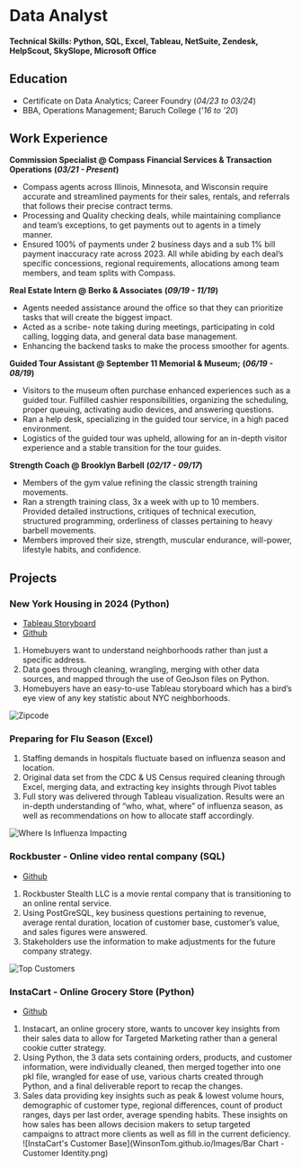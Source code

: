 # Data Analyst

#### Technical Skills: Python, SQL, Excel, Tableau, NetSuite, Zendesk, HelpScout, SkySlope, Microsoft Office

## Education

- Certificate on Data Analytics; Career Foundry (_04/23 to 03/24_)								       		
- BBA, Operations Management; Baruch College (_'16 to '20_)

## Work Experience
**Commission Specialist @ Compass**
**Financial Services & Transaction Operations**
**(_03/21 - Present_)**
- Compass agents across Illinois, Minnesota, and Wisconsin require accurate and streamlined payments for their sales, rentals, and referrals that follows their precise contract terms.
- Processing and Quality checking deals, while maintaining compliance and team’s exceptions, to get payments out to agents in a timely manner.
- Ensured 100% of payments under 2 business days and a sub 1% bill payment inaccuracy rate across 2023. All while abiding by each deal’s specific concessions, regional requirements, allocations among team members, and team splits with Compass.

**Real Estate Intern @ Berko & Associates**
**(_09/19 - 11/19_)**
- Agents needed assistance around the office so that they can prioritize tasks that will create the biggest impact.
- Acted as a scribe- note taking during meetings, participating in cold calling, logging data, and general data base management.
- Enhancing the backend tasks to make the process smoother for agents.

**Guided Tour Assistant @ September 11 Memorial & Museum;**
**(_06/19 - 08/19_)**
- Visitors to the museum often purchase enhanced experiences such as a guided tour. Fulfilled cashier responsibilities, organizing the scheduling, proper queuing, activating audio devices, and answering questions.
- Ran a help desk, specializing in the guided tour service, in a high paced environment.
- Logistics of the guided tour was upheld, allowing for an in-depth visitor experience and a stable transition for the tour guides.

**Strength Coach @ Brooklyn Barbell**
**(_02/17 - 09/17_)**
- Members of the gym value refining the classic strength training movements.
- Ran a strength training class, 3x a week with up to 10 members. Provided detailed instructions, critiques of technical execution, structured programming, orderliness of classes pertaining to heavy barbell movements.
- Members improved their size, strength, muscular endurance, will-power, lifestyle habits, and confidence.


## Projects
### New York Housing in 2024 (Python)
- [Tableau Storyboard](https://public.tableau.com/views/NewYorkCityHousingGuideFinal/Story1?:language=en-US&:sid=&:display_count=n&:origin=viz_share_link)
- [Github](https://github.com/WinsonTom/New-York-City-Housing-Guide)
  
1. Homebuyers want to understand neighborhoods rather than just a specific address.
2. Data goes through cleaning, wrangling, merging with other data sources, and mapped through the use of GeoJson files on Python.
3. Homebuyers have an easy-to-use Tableau storyboard which has a bird’s eye view of any key statistic about NYC neighborhoods.

![Zipcode](WinsonTom.github.io/Images/ZipcodePricing.png)

### Preparing for Flu Season (Excel)

1. Staffing demands in hospitals fluctuate based on influenza season and location.
2. Original data set from the CDC & US Census required cleaning through Excel, merging data, and extracting key insights through Pivot tables
3. Full story was delivered through Tableau visualization. Results were an in-depth understanding of “who, what, where” of influenza season, as well as recommendations on how to allocate staff accordingly.

![Where Is Influenza Impacting](WinsonTom.github.io/Images/WhereIsInfluenzaImpacting.jpg)

### Rockbuster - Online video rental company (SQL)
- [Github](https://github.com/WinsonTom/SQL-RockbusterCFProject)

1. Rockbuster Stealth LLC is a movie rental company that is transitioning to an online rental service.
2. Using PostGreSQL, key business questions pertaining to revenue, average rental duration, location of customer base, customer’s value, and sales figures were answered.
3. Stakeholders use the information to make adjustments for the future company strategy.

![Top Customers](WinsonTom.github.io/Images/TopCustomers.png)

### InstaCart - Online Grocery Store (Python)
- [Github](https://github.com/WinsonTom/Python-Instacart-Project)
1. Instacart, an online grocery store, wants to uncover key insights from their sales data to allow for Targeted Marketing rather than a general cookie cutter strategy.
2. Using Python, the 3 data sets containing orders, products, and customer information, were individually cleaned, then merged together into one pkl file,  wrangled for ease of use, various charts created through Python, and a final deliverable report to recap the changes.  
3. Sales data providing key insights such as peak & lowest volume hours, demographic of customer type, regional differences, count of product ranges, days per last order, average spending habits. These insights on how sales has been allows decision makers to setup targeted campaigns to attract more clients as well as fill in the current deficiency.
![InstaCart's Customer Base](WinsonTom.github.io/Images/Bar Chart -Customer Identity.png)
